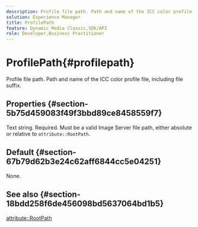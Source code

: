 ```yaml
---
description: Profile file path. Path and name of the ICC color profile file, including file suffix.
solution: Experience Manager
title: ProfilePath
feature: Dynamic Media Classic,SDK/API
role: Developer,Business Practitioner
---
```


# ProfilePath{#profilepath}

Profile file path. Path and name of the ICC color profile file, including file suffix.

## Properties {#section-5b75d459083f49f3bbd89ce8458559f7}

Text string. Required. Must be a valid Image Server file path, either absolute or relative to `attribute::RootPath`.

## Default {#section-67b79d62b3e24c62aff6844cc5e04251}

None.

## See also {#section-18bdd258f6de456098bd5637064bd1b5}

[attribute::RootPath](../../../../../ir-api/material-cat/image-rendering-api-ref/c-ir-material-catalog/c-ir-attributes-reference/r-ir-rootpath.md#reference-a4d7c96b62e14fcbad1740c702f160f3) 
